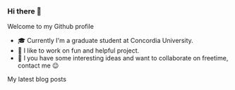 ### Hi there 👋

Welcome to my Github profile

- 🎓 Currently I'm a graduate student at Concordia University.
- 🎉 I like to work on fun and helpful project.
- 💬 I you have some interesting ideas and want to collaborate on freetime, contact me 😉

My latest blog posts
<!-- BLOG-POST-LIST:START -->
<!-- BLOG-POST-LIST:END -->
